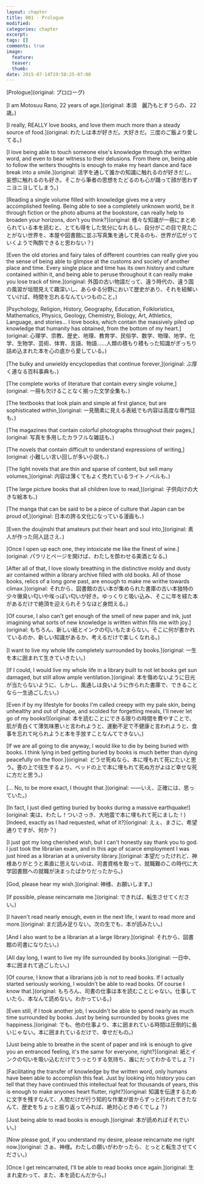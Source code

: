 ```yaml
---
layout: chapter
title: 001 - Prologue
modified:
categories: chapter
excerpt:
tags: []
comments: true
image:
  feature:
  teaser:
  thumb:
date: 2015-07-14T19:58:25-07:00
---
```


[Prologue](original: プロローグ)

[I am Motosuu Rano, 22 years of age.](original: 本須　麗乃もとすうらの、22歳。)

[I really, REALLY love books, and love them much more than a steady source of food.](original: わたしは本が好きだ。大好きだ。三度のご飯より愛してる。)


[I love being able to touch someone else's knowledge through the written word, and even to bear witness to their delusions. From there on, being able to follow the writers thoughts is enough to make my heart dance and face break into a smile.](original: 活字を通して誰かの知識に触れるのが好きだし、妄想に触れるのも好き。そこから筆者の思想をたどるのも心が踊って顔が思わずニヨニヨしてしまう。)

[Reading a single volume filled with knowledge gives me a very accomplished feeling. Being able to see a completely unknown world, be it through fiction or the photo albums at the bookstore, can really help to broaden your horizons, don't you think?](original: 様々な知識が一冊にまとめられている本を読むと、とても得をした気分になれるし、自分がこの目で見たことがない世界を、本屋や図書館に並ぶ写真集を通して見るのも、世界が広がっていくようで陶酔できると思わない？)

[Even the old stories and fairy tales of different countries can really give you the sense of being able to glimpse at the customs and society of another place and time. Every single place and time has its own history and culture contained within it, and being able to peruse throughout it can really make you lose track of time.](original: 外国の古い物語だって、違う時代の、違う国の風習が垣間見えて趣深いし、あらゆる分野において歴史があり、それを紐解いていけば、時間を忘れるなんていつものこと。)


[Psychology, Religion, History, Geography, Education, Folkloristics, Mathematics, Physics, Geology, Chemistry, Biology, Art, Athletics, Language, and stories... I love books, which contain the massively piled up knowledge that humanity has obtained, from the bottom of my heart.](original: 心理学、宗教、歴史、地理、教育学、民俗学、数学、物理、地学、化学、生物学、芸術、体育、言語、物語……人類の積もり積もった知識がぎっちり詰め込まれた本を心の底から愛している。)


[The bulky and unwieldy encyclopedias that continue forever,](original: ぶ厚く連なる百科事典も、)

[The complete works of literature that contain every single volume,](original: 一冊も欠けることなく揃った文学全集も、)

[The textbooks that look plain and simple at first glance, but are sophisticated within,](original: 一見簡素に見える表紙でも内容は高度な専門誌も、)

[The magazines that contain colorful photographs throughout their pages,](original: 写真を多用したカラフルな雑誌も、)

[The novels that contain difficult to understand expressions of writing,](original: 小難しい言い回しが多い小説も、)

[The light novels that are thin and sparse of content, but sell many volumes,](original: 内容は薄くてもよく売れているライトノベルも、)

[The large picture books that all children love to read,](original: 子供向けの大きな絵本も、)

[The manga that can be said to be a piece of culture that Japan can be proud of,](original: 日本の誇る文化になっている漫画も、)

[Even the doujinshi that amateurs put their heart and soul into,](original: 素人が作った同人誌さえ、)

[Once I open up each one, they intoxicate me like the finest of wine.](original: パラリとページを開けば、わたしを酔わせる美酒となる。)


[After all of that, I love slowly breathing in the distinctive moldy and dusty air contained within a library archive filled with old books. All of those books, relics of a long gone past, are enough to make me writhe towards climax.](original: それから、図書館の古い本が集められた書庫の古い本独特の少々黴臭い匂いや埃っぽい匂いが好き。ゆっくりと吸い込み、そこに年を経た本があるだけで絶頂を迎えられそうなほど身悶える。)

[Of course, I also can't get enough of the smell of new paper and ink, just imagining what sorts of new knowledge is written within fills me with joy.](original: もちろん、新しい紙とインクの匂いもたまらない。そこに何が書かれているのか、新しい知識があるか、考えるだけで楽しくなれる。)


[I want to live my whole life completely surrounded by books.](original: 一生を本に囲まれて生きていきたい。)

[If I could, I would live my whole life in a library built to not let books get sun damaged, but still allow ample ventilation.](original: 本を傷めないように日光が当たらないように、しかし、風通しは良いように作られた書庫で、できることなら一生過ごしたい。)

[Even if by my lifestyle for books I'm called creepy with my pale skin, being unhealthy and out of shape, and scolded for forgetting meals, I'll never let go of my books!](original: 本を読むことにできる限りの時間を費やすことで、肌が青白くて薄気味悪いと言われようと、運動不足で不健康と言われようと、食事を忘れて叱られようと本を手放すことなんてできない。)

[If we are all going to die anyway, I would like to die by being buried with books. I think lying in bed getting buried by books is much better than dying peacefully on the floor.](original: どうせ死ぬなら、本に埋もれて死にたいと思う。畳の上で往生するより、ベッドの上で本に埋もれて死ぬ方がよほど幸せな死に方だと思う。)

[... No, to be more exact, I thought that.](original: ――いえ、正確には、思っていた。)


[In fact, I just died getting buried by books during a massive earthquake!](original: 実は、わたし！ついさっき、大地震で本に埋もれて死にました！)
[Indeed, exactly as I had requested, what of it?](original: えぇ、まさに、希望通りですが、何か？)


[I just got my long cherished wish, but I can't honestly say thank you to god. I just took the librarian exam, and in this age of scarce employment I was just hired as a librarian at a university library.](original: 本望だったけれど、神様ありがとうと素直に思えないのは、司書資格を取って、就職難のこの時代に大学図書館への就職が決まったばかりだったから。)


[God, please hear my wish.](original: 神様、お願いします。)

[If possible, please reincarnate me.](original: できれば、転生させてください。)

[I haven't read nearly enough, even in the next life, I want to read more and more.](original: まだ読み足りない。次の生でも、本が読みたい。)


[And I also want to be a librarian at a large library.](original: それから、図書館の司書になりたい。)

[All day long, I want to live my life surrounded by books.](original: 一日中、本に囲まれて過ごしたい。)

[Of course, I know that a librarians job is not to read books. If I actually started seriously working, I wouldn't be able to read books. Of course I know that.](original: もちろん、司書の仕事は本を読むことじゃない。仕事していたら、本なんて読めない。わかっている。)

[Even still, if I took another job, I wouldn't be able to spend nearly as much time surrounded by books. Just by being surrounded by books gives me happiness.](original: でも、他の仕事より、本に囲まれている時間は圧倒的に長いじゃない。本に囲まれているだけで、幸せだもの。)

[Just being able to breathe in the scent of paper and ink is enough to give you an entranced feeling, it's the same for everyone, right?](original: 紙とインクの匂いを吸い込むだけでうっとりする気持ち、誰にだってわかるでしょ？)

[Facilitating the transfer of knowledge by the written word, only humans have been able to accomplish this feat. Just by looking into history you can tell that they have continued this intellectual feat for thousands of years, this is enough to make anyones heart flutter, right?](original: 知識を伝達するために文字を残すなんて、人間だけが行う知的な作業が昔からずっと行われてきたなんて、歴史をちょっと振り返ってみれば、絶対心ときめくでしょ？)


[Just being able to read books is enough.](original: 本が読めればそれでいい。)

[Now please god, if you understand my desire, please reincarnate me right now.](original: さぁ、神様。わたしの願いがわかったら、とっとと転生させてください。)

[Once I get reincarnated, I'll be able to read books once again.](original: 生まれ変わって、また、本を読むんだから。)

